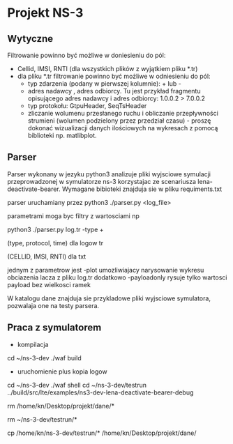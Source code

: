 # Projekt NS-3

## Wytyczne

Filtrowanie powinno być możliwe w doniesieniu do pól:

* Cellid, IMSI, RNTI (dla wszystkich plików z wyjątkiem pliku *.tr)
* dla pliku *.tr filtrowanie powinno być możliwe w odniesieniu do pól:
    * typ zdarzenia (podany w pierwszej kolumnie): + lub -
    * adres nadawcy , adres odbiorcy. Tu jest przykład fragmentu opisującego adres nadawcy i adres odbiorcy:
1.0.0.2 > 7.0.0.2
    * typ protokołu: GtpuHeader, SeqTsHeader
    * zliczanie wolumenu przesłanego ruchu i obliczanie  przepływności strumieni (wolumen podzielony przez przedział czasu) - proszę dokonać wizualizacji
danych ilościowych na wykresach z pomocą biblioteki np. matlibplot.



## Parser
Parser wykonany w jezyku python3 analizuje pliki wyjsciowe symulacji przeprowadzonej w symulatorze ns-3 korzystajac
 ze scenariusza lena-deactivate-bearer.
Wymagane bibioteki znajduja sie w pliku requiments.txt

parser uruchamiany przez
python3 ./parser.py <log_file> <params>

parametrami moga byc filtry z wartosciami np

python3 ./parser.py log.tr -type +

(type, protocol, time) dla logow tr

(CELLID, IMSI, RNTI) dla txt

jednym z parametrow jest -plot umozliwiajacy narysowanie wykresu obciazenia lacza z pliku log.tr
dodatkowo -payloadonly rysuje tylko wartosci payload bez wielkosci ramek


W katalogu dane znajduja sie przykladowe pliki wyjsciowe symulatora, pozwalaja one na testy parsera.


## Praca z symulatorem

* kompilacja

cd ~/ns-3-dev
./waf build

* uruchomienie plus kopia logow

cd ~/ns-3-dev
./waf shell
cd ~/ns-3-dev/testrun
../build/src/lte/examples/ns3-dev-lena-deactivate-bearer-debug

rm /home/kn/Desktop/projekt/dane/*

rm ~/ns-3-dev/testrun/*

cp /home/kn/ns-3-dev/testrun/* /home/kn/Desktop/projekt/dane/